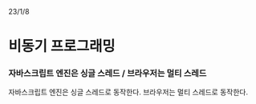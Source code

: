 23/1/8

# 비동기 프로그래밍

### 자바스크립트 엔진은 싱글 스레드 / 브라우저는 멀티 스레드

자바스크립트 엔진은 싱글 스레드로 동작한다. 브라우저는 멀티 스레드로 동작한다.
